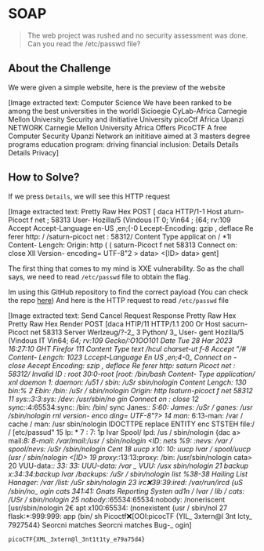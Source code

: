 # SOAP
> The web project was rushed and no security assessment was done. Can you read the /etc/passwd file?

## About the Challenge
We were given a simple website, here is the preview of the website


[Image extracted text: Computer Science
We have been ranked to be among the best universities in the worldl
Sicioegie
CyLab-Africa
Carnegie Mellon University Security and
iInitiative
University
picoCtf
Africa
Upanzi NETWORK
Carnegie Mellon University Africa Offers
PicoCTF A free Computer Security
Upanzi Network an inititiave aimed at
3 masters
degree programs
education program:
driving financial inclusion:
Details
Details
Details
Privacy]


## How to Solve?
If we press `Details`, we will see this HTTP request


[Image extracted text: Pretty
Raw
Hex
POST
[ daca
HTTP/1-1
Host
aturn-Picoct f
net ; 58313
User-
Hozilla/5
(Vindous
IT
0; Vin64 ;
{64;
rv:109
Accept
Accept-Language
en-US ,en;(-0
Lecept-Encoding:
gzip ,
deflace
Re ferer
http: / /saturn-picoct
net : 58312/
Content
Type
applicat
on / *1l
Content-
Lengch:
Origin:
http
( ( saturn-Picoct f
net
58313
Connect
on:
close
Xll
Version-
encoding=
UTF-8"2 >
data>
<ID>
<[ID>
data>
gent]


The first thing that comes to my mind is XXE vulnerability. So as the chall says, we need to read `/etc/passwd` file to obtain the flag. 

Im using this GitHub repository to find the correct payload (You can check the repo [here](https://github.com/payloadbox/xxe-injection-payload-list)) And here is the HTTP request to read `/etc/passwd` file


[Image extracted text: Send
Cancel
Request
Response
Pretty
Raw
Hex
Pretty
Raw
Hex
Render
POST
[daca
HTIP/11
HTTP/1.1
200
Or
Host
sacurn-Picoct
net
58313
Server
Werlzeug/?-2_
3 Python/ 3_
User-
gent
Hozilla/5
(Vindous
IT
Vin64;
*64;
rv:109
Gecko/:O1OO101
Date
Tue
28 Har
2023 16:27:10
GHT
Firefor 111
Content
Type
text /hcul
charset-ut f-8
Accept
"/#
Content-
Lengch:
1023
Lccept-Language
En
US ,en;4-0_
Connect
on -
close
Aecept
Encoding:
szip ,
deflace
Re ferer
http:
saturn
Picoct
net : 58312/
Invalid
ID :
root
30:0-root
[root: /bin/bash
Content-
Type
application/ xnl
daemon *1:
daemon: /u51 / sbin: /uSr
sbin/nologin
Content
Lengch:
130
bin:% 2 Ebin: /bin: /uSr / sbin/nologin
Origin:
http
Isaturn-picoct f
net
58312
11
sys:*:3:3:sys: /dev: /usr/sbin/no
gin
Connect
on :
close
12
sync:*:4:65534:sync: /bin: /bin/ sync
Janes:*: 5:60: James: /uSr / ganes: /usr /sbin/nologin
rnl
version-
enco
ding=
UTF-8"?>
14
man:* 6:13-man: /var / cache / man: /usr
sbin/nologin
IDOCTTPE
replace
ENTITY
enc
STSTEH
file:/ / [etc/passud"
15
lp: *
7 : 7: 1p
Ivar
Spool/ lpd: /us / sbin/nologin
{dac a>
mail:*8: 8-mail: /var/mail:/usr / sbin/nologin
<ID:
nets
%9:
:nevs: /var /
spool/nevs: /uSr /sbin/nologin
Cent
18
uucp
x10: 10: uucp
Ivar / spool/uucp
(usr / sbin/nologin
<[ID>
19
proxy:*:13:13:proxy: /bin: /usr/sbin/nologin
cata>
20
VUU-data:*: 33: 33: UUU-data: /var _
VUU: /usx
sbin/nologin
21 backup
x:34:34:backup
Ivar /backups: /uSr / sbin/nologin
list %38-38
Hailing
List
Hanager: /var /list: /uSr
sbin/nologin
23
irc:x:39:39:ired: /var/run/ircd
{uS /sbin/no_
ogin
cats
341:41: Gnats
Reporting Systen
ad1n /
Ivar / lib / cats: /USr / sbin/nologin
25
nobody:*:65534:65534:nobody: /noneriscent
[usr/sbin/nologin
2€
apt
x100:65534:
(nonexistent
{usr / sbin/nol
27
flask:*:999:999:
app
(bin/ sh
Picoctf:x:[OOl:picocTF (YIL_
3xtern@l
3nt lcty_
7927544}
Seorcni
matches
Seorcni
matches
Bug-_
ogin]


```
picoCTF{XML_3xtern@l_3nt1t1ty_e79a75d4}
```